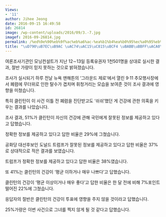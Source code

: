 ```yaml
---
Views:
- '11'
author: Jihee Jeong
date: 2016-09-15 16:49:58
id: 26814
image: /wp-content/uploads/2016/09/3.-7.jpg
imagef: 2016-09-26814.jpg
permalink: /%ed%9e%90%eb%9f%ac%eb%a6%ac-%ea%b1%b4%ea%b0%95%ec%a0%95%eb%b3%b4-%eb%aa%bb%eb%af%bf%ea%b2%a0%eb%8b%a4/
title: "\uD790\uB7EC\uB9AC \uAC74\uAC15\uC815\uBCF4 \uBABB\uBBFF\uACA0\uB2E4"
---
```


여론조사기관인 모닝컨설트가 지난 12∼13일 등록유권자 1천501명을 상대로 실시한 결과, 절반 가량이 믿지 못하는 것으로 밝혀졌습니다.

조사가 실시되기 하루 전날 뉴욕 맨해튼의 &#8216;그라운드 제로&#8217;에서 열린 9·11 추모행사장에서 폐렴에 무더위로 인한 탈수가 겹치며 휘청거리는 모습을 보여준 것이 조사 결과에 영향을 미쳤습니다.

특히 클린턴이 이 사건 이틀 전 폐렴을 진단받고도 &#8216;쉬쉬&#8217;했던 게 건강에 관한 의혹을 키우는 결과를 나았습니다.

조사 결과, 51%가 클린턴이 자신의 건강에 관해 국민에게 잘못된 정보를 제공하고 있다고 답했습니다.

정확한 정보를 제공하고 있다고 답한 비율은 29%에 그쳤습니다.

공화당 대선후보인 도널드 트럼프가 잘못된 정보를 제공하고 있다고 답한 비율은 37%로 상대적으로 적은 결과를 보였습니다.

트럼프가 정확한 정보를 제공하고 있다고 답한 비율은 38%였습니다.

또 41%는 클린턴의 건강이 &#8216;평균 이하거나 매우 나쁘다&#8217;고 답했습니다.

클린턴의 건강이 &#8216;평균 이상이거나 매우 좋다&#8217;고 답한 비율은 한 달 전에 비해 7%포인트 떨어진 22%에 그쳤습니다.

응답자의 절반은 클린턴의 건강이 투표에 영향을 주지 않을 것이라고 답했습니다.

25%가량은 이번 사건으로 그녀를 찍지 않게 될 것 같다고 답했습니다.